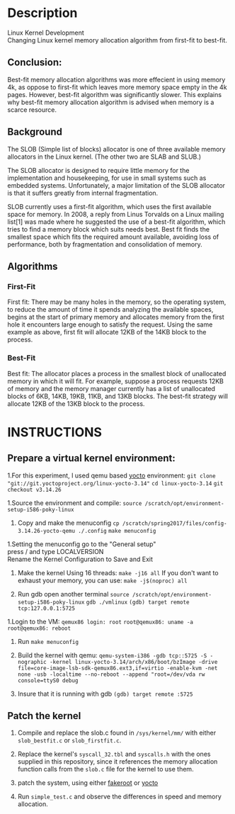 # Description
Linux Kernel Development<br/>
Changing Linux kernel memory allocation algorithm from first-fit to best-fit.

## Conclusion:
Best-fit memory allocation algorithms was more effecient in using memory 4k, as oppose to first-fit which leaves more memory space empty in the 4k pages. However, best-fit algorithm was significantly slower. This explains why best-fit memory allocation algorithm is advised when memory is a scarce resource. 

## Background 
The SLOB (Simple list of blocks) allocator is one of three available memory allocators in the Linux kernel. (The other two are SLAB and SLUB.)<br/> 

The SLOB allocator is designed to require little memory for the implementation and housekeeping, for use in small systems such as embedded systems. Unfortunately, a major limitation of the SLOB allocator is that it suffers greatly from internal fragmentation.

SLOB currently uses a first-fit algorithm, which uses the first available space for memory. In 2008, a reply from Linus Torvalds on a Linux mailing list[1] was made where he suggested the use of a best-fit algorithm, which tries to find a memory block which suits needs best. Best fit finds the smallest space which fits the required amount available, avoiding loss of performance, both by fragmentation and consolidation of memory.

## Algorithms 
### First-Fit
First fit: There may be many holes in the memory, so the operating system, to reduce the amount of time it spends analyzing the available spaces, begins at the start of primary memory and allocates memory from the first hole it encounters large enough to satisfy the request. Using the same example as above, first fit will allocate 12KB of the 14KB block to the process.
### Best-Fit 
Best fit: The allocator places a process in the smallest block of unallocated memory in which it will fit. For example, suppose a process requests 12KB of memory and the memory manager currently has a list of unallocated blocks of 6KB, 14KB, 19KB, 11KB, and 13KB blocks. The best-fit strategy will allocate 12KB of the 13KB block to the process.


# INSTRUCTIONS
## Prepare a virtual kernel environment: 
1.For this experiment, I used qemu based [yocto](https://www.yoctoproject.org/) environment:
```git clone "git://git.yoctoproject.org/linux-yocto-3.14"```
```cd linux-yocto-3.14```
```git checkout v3.14.26```

1.Source the environment and compile:
```source /scratch/opt/environment-setup-i586-poky-linux```

1. Copy and make the menuconfig
```cp /scratch/spring2017/files/config-3.14.26-yocto-qemu ./.config```
```make menuconfig```

1.Setting the menuconfig
go to the "General setup"</br>
press / and type LOCALVERSION</br>
Rename the Kernel Configuration to <insert-name-here>
Save and Exit

1. Make the kernel
Using 16 threads: ```make -j16 all``` 
If you don't want to exhaust your memory, you can use: ```make -j$(noproc) all``` 

1. Run gdb
open another terminal
```source /scratch/opt/environment-setup-i586-poky-linux```
```gdb ./vmlinux```
```(gdb) target remote tcp:127.0.0.1:5725```

1.Login to the VM:
```qemux86 login: root```
```root@qemux86: uname -a```
```root@qemux86: reboot```

1. Run ```make menuconfig```

1. Build the kernel with qemu:
```qemu-system-i386 -gdb tcp::5725 -S -nographic -kernel linux-yocto-3.14/arch/x86/boot/bzImage -drive file=core-image-lsb-sdk-qemux86.ext3,if=virtio -enable-kvm -net none -usb -localtime --no-reboot --append "root=/dev/vda rw console=ttyS0 debug```

1. Insure that it is running with gdb
```(gdb) target remote :5725```

## Patch the kernel
1. Compile and replace the slob.c found in ```/sys/kernel/mm/``` with either ```slob_bestfit.c``` or ```slob_firstfit.c```.

1. Replace the kernel's ```syscall_32.tbl``` and ```syscalls.h``` with the ones supplied in this repository, since it references the memory allocation function calls from the ```slob.c``` file for the kernel to use them.

1. patch the system, using either [fakeroot](https://wiki.debian.org/FakeRoot) or [yocto](https://www.yoctoproject.org/)

1. Run ```simple_test.c``` and observe the differences in speed and memory allocation.
